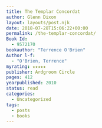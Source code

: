 ```yaml
---
title: The Templar Concordat
author: Glenn Dixon
layout: layouts/post.njk
date: 2018-07-28T15:06:22+00:00
permalink: /the-templar-concordat/
Book Id:
  - 9572170
bookauthor: "Terrence O'Brien"
Author l-f:
  - "O'Brien, Terrence"
myrating: ★★★★★
publisher: Ardgroom Circle
pages: 412
yearpublished: 2010
status: read
categories:
  - Uncategorized
tags:
  - posts
  - books
---
```


